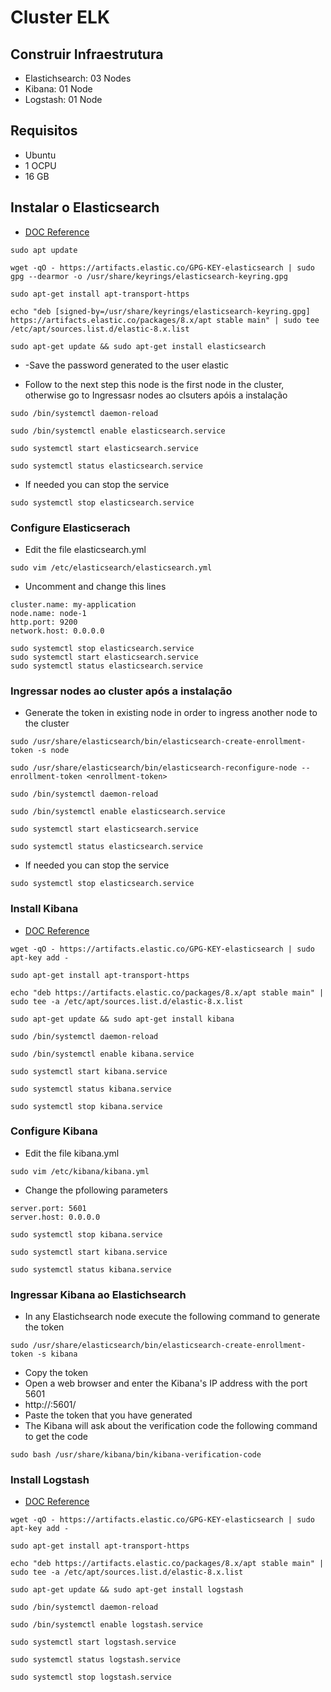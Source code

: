 # Cluster ELK

## Construir Infraestrutura
- Elastichsearch: 03 Nodes
- Kibana: 01 Node
- Logstash: 01 Node

## Requisitos
- Ubuntu
- 1 OCPU
- 16 GB

## Instalar o Elasticsearch
- [DOC Reference](https://www.elastic.co/guide/en/elasticsearch/reference/current/deb.html)

```
sudo apt update
```
```
wget -qO - https://artifacts.elastic.co/GPG-KEY-elasticsearch | sudo gpg --dearmor -o /usr/share/keyrings/elasticsearch-keyring.gpg
```
```
sudo apt-get install apt-transport-https
```
```
echo "deb [signed-by=/usr/share/keyrings/elasticsearch-keyring.gpg] https://artifacts.elastic.co/packages/8.x/apt stable main" | sudo tee /etc/apt/sources.list.d/elastic-8.x.list
```
```
sudo apt-get update && sudo apt-get install elasticsearch
```
- -Save the password generated to the user elastic

- Follow to the next step this node is the first node in the cluster, otherwise go to Ingressasr nodes ao clsuters apóis a instalação
```
sudo /bin/systemctl daemon-reload
```
```
sudo /bin/systemctl enable elasticsearch.service
```
```
sudo systemctl start elasticsearch.service
```
```
sudo systemctl status elasticsearch.service
```
- If needed you can stop the service
```
sudo systemctl stop elasticsearch.service
```

### Configure Elasticserach

- Edit the file elasticsearch.yml
```
sudo vim /etc/elasticsearch/elasticsearch.yml
```
- Uncomment and change this lines
```
cluster.name: my-application
node.name: node-1
http.port: 9200
network.host: 0.0.0.0
```
```
sudo systemctl stop elasticsearch.service
sudo systemctl start elasticsearch.service
sudo systemctl status elasticsearch.service
```

### Ingressar nodes ao cluster após a instalação

- Generate the token in existing node in order to ingress another node to the cluster
```
sudo /usr/share/elasticsearch/bin/elasticsearch-create-enrollment-token -s node
```
```
sudo /usr/share/elasticsearch/bin/elasticsearch-reconfigure-node --enrollment-token <enrollment-token>
```
```
sudo /bin/systemctl daemon-reload
```
```
sudo /bin/systemctl enable elasticsearch.service
```
```
sudo systemctl start elasticsearch.service
```
```
sudo systemctl status elasticsearch.service
```
- If needed you can stop the service
```
sudo systemctl stop elasticsearch.service
```

### Install Kibana
- [DOC Reference](https://www.elastic.co/guide/en/kibana/current/deb.html)

```
wget -qO - https://artifacts.elastic.co/GPG-KEY-elasticsearch | sudo apt-key add -
```
```
sudo apt-get install apt-transport-https
```
```
echo "deb https://artifacts.elastic.co/packages/8.x/apt stable main" | sudo tee -a /etc/apt/sources.list.d/elastic-8.x.list
```
```
sudo apt-get update && sudo apt-get install kibana
```
```
sudo /bin/systemctl daemon-reload
```
```
sudo /bin/systemctl enable kibana.service
```
```
sudo systemctl start kibana.service
```
```
sudo systemctl status kibana.service
```
```
sudo systemctl stop kibana.service
```

### Configure Kibana

- Edit the file kibana.yml
```
sudo vim /etc/kibana/kibana.yml
```
- Change the pfollowing parameters
```
server.port: 5601
server.host: 0.0.0.0
```
```
sudo systemctl stop kibana.service
```
```
sudo systemctl start kibana.service
```
```
sudo systemctl status kibana.service
```

### Ingressar Kibana ao Elastichsearch
- In any Elastichsearch node execute the following command to generate the token
```
sudo /usr/share/elasticsearch/bin/elasticsearch-create-enrollment-token -s kibana
```
- Copy the token
- Open a web browser and enter the Kibana's IP address with the port 5601
- http://<IP-ADDRESS>:5601/
- Paste the token that you have generated
- The Kibana will ask about the verification code the following command to get the code
```
sudo bash /usr/share/kibana/bin/kibana-verification-code
```

### Install Logstash
- [DOC Reference](https://www.elastic.co/guide/en/logstash/current/installing-logstash.html#installing-binary)

```
wget -qO - https://artifacts.elastic.co/GPG-KEY-elasticsearch | sudo apt-key add -
```
```
sudo apt-get install apt-transport-https
```
```
echo "deb https://artifacts.elastic.co/packages/8.x/apt stable main" | sudo tee -a /etc/apt/sources.list.d/elastic-8.x.list
```
```
sudo apt-get update && sudo apt-get install logstash
```
```
sudo /bin/systemctl daemon-reload
```
```
sudo /bin/systemctl enable logstash.service
```
```
sudo systemctl start logstash.service
```
```
sudo systemctl status logstash.service
```
```
sudo systemctl stop logstash.service
```
